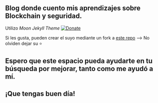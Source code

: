## Blog donde cuento mis aprendizajes sobre Blockchain y seguridad.

Utilizo *Moon Jekyll Theme* [![Donate](https://img.shields.io/badge/paypal-donate-blue.svg)](https://www.paypal.me/taylantatli/0usd)

Si les gusta, pueden crear el suyo mediante un fork a [este repo](https://github.com/TaylanTatli/Moon) --> No olviden dejar su ⭐

## Espero que este espacio pueda ayudarte en tu búsqueda por mejorar, tanto como me ayudó a mí.

## ¡Que tengas buen día!
